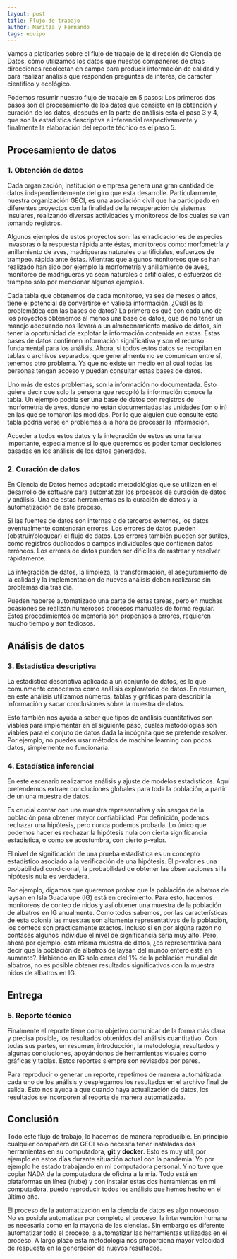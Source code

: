 ```yaml
---
layout: post
title: Flujo de trabajo
author: Maritza y Fernando
tags: equipo
---
```


Vamos a platicarles sobre el flujo de trabajo de la dirección de Ciencia de Datos, cómo utilizamos
los datos que nuestos compañeros de otras direcciones recolectan en campo para producir información de calidad y para realizar análisis que
responden preguntas de interés, de caracter científico y ecológico.

Podemos resumir nuestro flujo de trabajo en 5 pasos: Los primeros dos pasos son el procesamiento de
los datos que consiste en la obtención y curación de los datos, después en la parte de análisis está
el paso 3 y 4, que son la estadística descriptiva e inferencial respectivamente y finalmente la
elaboración del reporte técnico es el paso 5.

## Procesamiento de datos

### 1. Obtención de datos

Cada organización, institución o empresa genera una gran cantidad de datos independientemente del
giro que esta desarrolle. Particularmente, nuestra organización GECI, es una asociación civil que ha
participado en diferentes proyectos con la finalidad de la recuperación de sistemas insulares,
realizando diversas actividades y monitoreos de los cuales se van tomando registros.

Algunos ejemplos de estos proyectos son: las erradicaciones de especies invasoras o la respuesta
rápida ante éstas, monitoreos como: morfometría y anillamiento de aves, madrigueras naturales o
artificiales, esfuerzos de trampeo. rápida ante éstas. Mientras que algunos monitoreos que se han
realizado han sido por ejemplo la morfometría y anillamiento de aves, monitoreo de madrigueras ya
sean naturales o artificiales, o esfuerzos de trampeo solo por mencionar algunos ejemplos.

Cada tabla que obtenemos de cada monitoreo, ya sea de meses o años, tiene el potencial de
convertirse en valiosa información. ¿Cuál es la problemática con las bases de datos? La primera es
qué con cada uno de los proyectos obtenemos al menos una base de datos, que de no tener un manejo
adecuando nos llevará a un almacenamiento masivo de datos, sin tener la oportunidad de explotar la
información contenida en estas. Estas bases de datos contienen información significativa y son el
recurso fundamental para los análisis. Ahora, si todos estos datos se recopilan en tablas o archivos
separados, que generalmente no se comunican entre sí, tenemos otro problema. Ya que no existe un
medio en al cual todas las personas tengan acceso y puedan consultar estas bases de datos. 

Uno más de estos problemas, son la información no documentada. Esto quiere decir que solo la persona
que recopiló la información conoce la tabla. Un ejemplo podría ser una base de datos con registros
de morfometría de aves, donde no están documentadas las unidades (cm o in) en las que se tomaron las
medidas. Por lo que alguien que consulte esta tabla podría verse en problemas a la hora de procesar
la información. 

Acceder a todos estos datos y la integración de estos es una tarea importante, especialmente si lo
que queremos es poder tomar decisiones basadas en los análisis de los datos generados.

### 2. Curación de datos

En Ciencia de Datos hemos adoptado metodológias que se utilizan en el desarrollo de software para
automatizar los procesos de curación de datos y análisis. Una de estas herramientas es la curación
de datos y la automatización de este proceso.

Si las fuentes de datos son internas o de terceros externos, los datos eventualmente contendrán
errores. Los errores de datos pueden (obstruir/bloquear) el flujo de datos. Los errores también
pueden ser sutiles, como registros duplicados o campos individuales que contienen datos erróneos.
Los errores de datos pueden ser difíciles de rastrear y resolver rápidamente.

La integración de datos, la limpieza, la transformación, el aseguramiento de la calidad y la
implementación de nuevos análisis deben realizarse sin problemas día tras día.

Pueden haberse automatizado una parte de estas tareas, pero en muchas ocasiones se realizan
numerosos procesos manuales de forma regular. Estos procedimientos de memoria son propensos a
errores, requieren mucho tiempo y son tediosos.

## Análisis de datos

### 3. Estadística descriptiva

La estadística descriptiva aplicada a un conjunto de datos, es lo que comunmente conocemos como
análisis exploratorio de datos. En resumen, en este análisis utilizamos números, tablas y gráficas
para describir la información y sacar conclusiones sobre la muestra de datos. 

Esto también nos ayuda a saber que tipos de análisis cuantitativos son viables para implementar en
el siguiente paso,  cuales metodologías son viables para el conjuto de datos dada la incógnita que
se pretende resolver. Por ejemplo, no puedes usar métodos de machine learning con pocos datos,
simplemente no funcionaría.

### 4. Estadística inferencial

En este escenario realizamos análisis y ajuste de modelos estadísticos. Aquí pretendemos extraer
concluciones globales para toda la población, a partir de un una muestra de datos.

Es crucial contar con una muestra representativa y sin sesgos de la población para obtener mayor
confiabilidad. Por definición, podemos rechazar una hipótesis, pero nunca podemos probarla. Lo único
que podemos hacer es rechazar la hipótesis nula con cierta significancia estadística, o como se
acostumbra, con cierto p-valor.

El nivel de significación de una prueba estadística es un concepto estadístico asociado a la
verificación de una hipótesis. El p-valor es una probabilidad condicional, la probabilidad de
obtener las observaciones si la hipótesis nula es verdadera.

Por ejemplo, digamos que queremos probar que la población de albatros de laysan en Isla Guadalupe
(IG) está en crecimiento. Para esto, hacemos monitoreos de conteo de nidos y así obtener una muestra
de la población de albatros en IG anualmente. Como todos sabemos, por las características de esta
colonia las muestras son altamente representativas de la población, los conteos son prácticamente
exactos. Incluso si en por algúna razón no contases algunos individuo el nivel de significancia
sería muy alto. Pero, ahora por ejemplo, esta misma muestra de datos, ¿es representativa para decir
que la población de albatros de laysan del mundo entero está en aumento?. Habiendo en IG solo cerca
del 1% de la población mundial de albatros, no es posible obtener resultados significativos con la
muestra nidos de albatros en IG.

## Entrega

### 5. Reporte técnico

Finalmente el reporte tiene como objetivo comunicar de la forma más clara y precisa posible, los
resultados obtenidos del análisis cuantitativo. Con todas sus partes, un resumen, introducción, la
metodología, resultados y algunas concluciones, apoyándonos de herramientas visuales como gráficas y
tablas. Estos reportes siempre son revisados por pares. 

Para reproducir o generar un reporte, repetimos de manera automátizada cada uno de los análisis y
desplegamos los resultados en el archivo final de salida. Esto nos ayuda a que cuando haya
actualización de datos, los resultados se incorporen al reporte de manera automatizada.

## Conclusión

Todo este flujo de trabajo, lo hacemos de manera reproducible. En principio cualquier compañero de
GECI solo necesita tener instaladas dos herramientas en su computadora, **git** y **docker**. Esto
es muy útil, por ejemplo en estos días durante situación actual con la pandemia. Yo por ejemplo he
estado trabajando en mi computadora personal. Y no tuve que copiar NADA de la computadora de oficina
a la mia. Todo está en plataformas en línea (nube) y con instalar estas dos herramientas en mi
computadora, puedo reproducir todos los análisis que hemos hecho en el último año.

El proceso de la automatización en la ciencia de datos es algo novedoso. No es posible automatizar
por completo el proceso, la intervención humana es necesaria como en la mayoría de las ciencias. Sin
embargo es diferente automatizar todo el proceso, a automatizar las herramientas utilizadas en el
proceso. A largo plazo esta metodología nos proporciona mayor velocidad de respuesta en la
generación de nuevos resultados.
